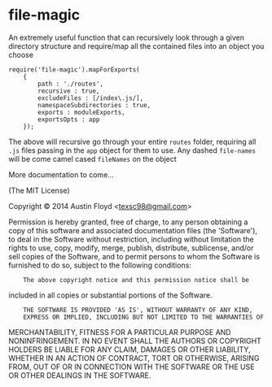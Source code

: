 file-magic
===============

An extremely useful function that can recursively look through a given directory structure and require/map all the
contained files into an object you choose

```
require('file-magic').mapForExports(
	{
		path : './routes',
		recursive : true,
		excludeFiles : [/index\.js/],
		namespaceSubdirectories : true,
		exports : moduleExports,
		exportsOpts : app
	});
```

The above will recursive go through your entire `routes` folder, requiring all `.js` files passing in the `app` object
for them to use. Any dashed `file-names` will be come camel cased `fileNames` on the object

More documentation to come...

(The MIT License)

Copyright &copy; 2014 Austin Floyd &lt;texsc98@gmail.com&gt;

Permission is hereby granted, free of charge, to any person obtaining
a copy of this software and associated documentation files (the
'Software'), to deal in the Software without restriction, including
without limitation the rights to use, copy, modify, merge, publish,
		distribute, sublicense, and/or sell copies of the Software, and to
permit persons to whom the Software is furnished to do so, subject to
the following conditions:

		The above copyright notice and this permission notice shall be
included in all copies or substantial portions of the Software.

		THE SOFTWARE IS PROVIDED 'AS IS', WITHOUT WARRANTY OF ANY KIND,
		EXPRESS OR IMPLIED, INCLUDING BUT NOT LIMITED TO THE WARRANTIES OF
MERCHANTABILITY, FITNESS FOR A PARTICULAR PURPOSE AND NONINFRINGEMENT.
		IN NO EVENT SHALL THE AUTHORS OR COPYRIGHT HOLDERS BE LIABLE FOR ANY
CLAIM, DAMAGES OR OTHER LIABILITY, WHETHER IN AN ACTION OF CONTRACT,
		TORT OR OTHERWISE, ARISING FROM, OUT OF OR IN CONNECTION WITH THE
SOFTWARE OR THE USE OR OTHER DEALINGS IN THE SOFTWARE.


